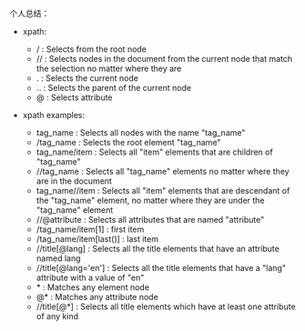 个人总结：

* xpath:
    - / : Selects from the root node
    - // : Selects nodes in the document from the current node that match the selection no matter where they are
    - . : Selects the current node
    - .. : Selects the parent of the current node
    - @ : Selects attribute

* xpath examples:
    - tag_name : Selects all nodes with the name "tag_name"
    - /tag_name : Selects the root element "tag_name"
    - tag_name/item : Selects all "item" elements that are children of "tag_name"
    - //tag_name : Selects all "tag_name" elements no matter where they are in the document
    - tag_name//item : Selects all "item" elements that are descendant of the "tag_name" element, no matter where they are under the "tag_name" element
    - //@attribute : Selects all attributes that are named "attribute"
    - /tag_name/item[1] : first item
    - /tag_name/item[last()] : last item
    - //title[@lang] : Selects all the title elements that have an attribute named lang
    - //title[@lang='en'] : Selects all the title elements that have a "lang" attribute with a value of "en"
    - \* : Matches any element node
    - @* : Matches any attribute node
    - //title[@*] : Selects all title elements which have at least one attribute of any kind